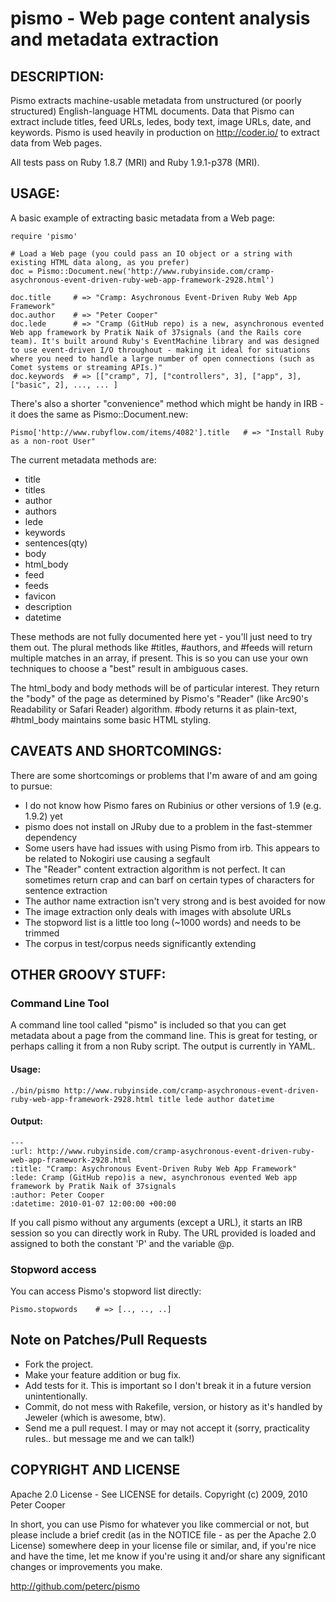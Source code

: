 # pismo - Web page content analysis and metadata extraction

## DESCRIPTION:

Pismo extracts machine-usable metadata from unstructured (or poorly structured) English-language HTML documents.
Data that Pismo can extract include titles, feed URLs, ledes, body text, image URLs, date, and keywords.
Pismo is used heavily in production on http://coder.io/ to extract data from Web pages.

All tests pass on Ruby 1.8.7 (MRI) and Ruby 1.9.1-p378 (MRI).

## USAGE:

A basic example of extracting basic metadata from a Web page:

    require 'pismo'
    
    # Load a Web page (you could pass an IO object or a string with existing HTML data along, as you prefer)
    doc = Pismo::Document.new('http://www.rubyinside.com/cramp-asychronous-event-driven-ruby-web-app-framework-2928.html')
    
    doc.title     # => "Cramp: Asychronous Event-Driven Ruby Web App Framework"
    doc.author    # => "Peter Cooper"
    doc.lede      # => "Cramp (GitHub repo) is a new, asynchronous evented Web app framework by Pratik Naik of 37signals (and the Rails core team). It's built around Ruby's EventMachine library and was designed to use event-driven I/O throughout - making it ideal for situations where you need to handle a large number of open connections (such as Comet systems or streaming APIs.)"
    doc.keywords  # => [["cramp", 7], ["controllers", 3], ["app", 3], ["basic", 2], ..., ... ]
    
There's also a shorter "convenience" method which might be handy in IRB - it does the same as Pismo::Document.new:

    Pismo['http://www.rubyflow.com/items/4082'].title   # => "Install Ruby as a non-root User"
    
The current metadata methods are:

* title
* titles
* author
* authors
* lede
* keywords
* sentences(qty)
* body
* html_body
* feed
* feeds
* favicon
* description
* datetime

These methods are not fully documented here yet - you'll just need to try them out. The plural methods like #titles, #authors, and #feeds will return multiple matches in an array, if present. This is so you can use your own techniques to choose a "best" result in ambiguous cases.

The html_body and body methods will be of particular interest. They return the "body" of the page as determined by Pismo's "Reader" (like Arc90's Readability or Safari Reader) algorithm. #body returns it as plain-text, #html_body maintains some basic HTML styling.
    
## CAVEATS AND SHORTCOMINGS:

There are some shortcomings or problems that I'm aware of and am going to pursue:

* I do not know how Pismo fares on Rubinius or other versions of 1.9 (e.g. 1.9.2) yet
* pismo does not install on JRuby due to a problem in the fast-stemmer dependency
* Some users have had issues with using Pismo from irb. This appears to be related to Nokogiri use causing a segfault
* The "Reader" content extraction algorithm is not perfect. It can sometimes return crap and can barf on certain types of characters for sentence extraction
* The author name extraction isn't very strong and is best avoided for now
* The image extraction only deals with images with absolute URLs
* The stopword list is a little too long (~1000 words) and needs to be trimmed
* The corpus in test/corpus needs significantly extending

## OTHER GROOVY STUFF:
        
### Command Line Tool

A command line tool called "pismo" is included so that you can get metadata about a page from the command line. This is
great for testing, or perhaps calling it from a non Ruby script. The output is currently in YAML.

#### Usage: 

    ./bin/pismo http://www.rubyinside.com/cramp-asychronous-event-driven-ruby-web-app-framework-2928.html title lede author datetime
    
#### Output:

    --- 
    :url: http://www.rubyinside.com/cramp-asychronous-event-driven-ruby-web-app-framework-2928.html
    :title: "Cramp: Asychronous Event-Driven Ruby Web App Framework"
    :lede: Cramp (GitHub repo)is a new, asynchronous evented Web app framework by Pratik Naik of 37signals
    :author: Peter Cooper
    :datetime: 2010-01-07 12:00:00 +00:00
    
If you call pismo without any arguments (except a URL), it starts an IRB session so you can directly work in Ruby. The URL provided is loaded
and assigned to both the constant 'P' and the variable @p.

### Stopword access

You can access Pismo's stopword list directly:

    Pismo.stopwords    # => [.., .., ..]

## Note on Patches/Pull Requests
 
* Fork the project.
* Make your feature addition or bug fix.
* Add tests for it. This is important so I don't break it in a future version unintentionally.
* Commit, do not mess with Rakefile, version, or history as it's handled by Jeweler (which is awesome, btw).
* Send me a pull request. I may or may not accept it (sorry, practicality rules.. but message me and we can talk!)

## COPYRIGHT AND LICENSE

Apache 2.0 License - See LICENSE for details.
Copyright (c) 2009, 2010 Peter Cooper

In short, you can use Pismo for whatever you like commercial or not, but please include a brief credit (as in the NOTICE file - as per the Apache 2.0 License) somewhere deep in your license file or similar, and, if you're nice and have the time, let me know if you're using it and/or share any significant changes or improvements you make.

http://github.com/peterc/pismo